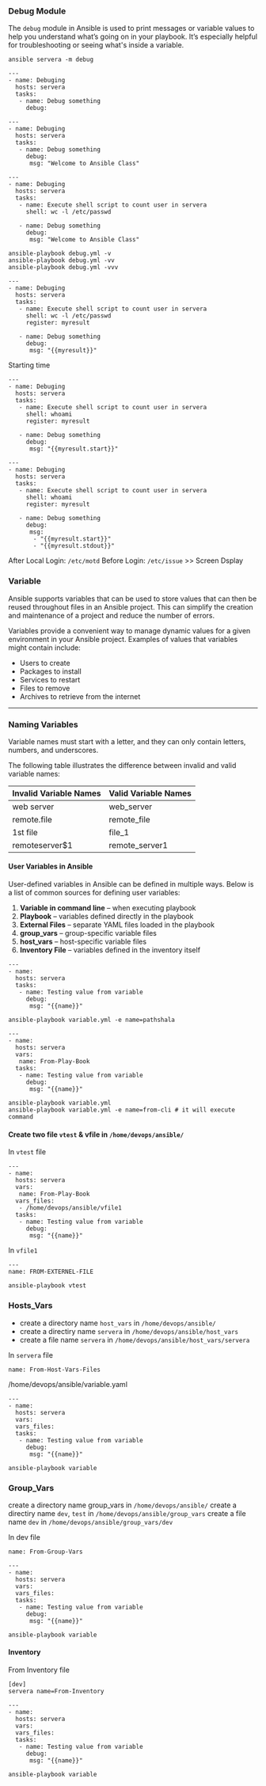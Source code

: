 
### Debug Module 

The `debug` module in Ansible is used to print messages or variable values to help you understand what’s going on in your playbook. It’s especially helpful for troubleshooting or seeing what's inside a variable.

```
ansible servera -m debug

```

```
---
- name: Debuging
  hosts: servera
  tasks:
   - name: Debug something
     debug:
```


```
---
- name: Debuging
  hosts: servera
  tasks:
   - name: Debug something
     debug:
      msg: "Welcome to Ansible Class"
```

```
---
- name: Debuging
  hosts: servera
  tasks:
   - name: Execute shell script to count user in servera
     shell: wc -l /etc/passwd

   - name: Debug something
     debug:
      msg: "Welcome to Ansible Class"
```
```
ansible-playbook debug.yml -v
ansible-playbook debug.yml -vv
ansible-playbook debug.yml -vvv
```

```
---
- name: Debuging
  hosts: servera
  tasks:
   - name: Execute shell script to count user in servera
     shell: wc -l /etc/passwd
     register: myresult

   - name: Debug something
     debug:
      msg: "{{myresult}}"
```

Starting time
```
---
- name: Debuging
  hosts: servera
  tasks:
   - name: Execute shell script to count user in servera
     shell: whoami
     register: myresult

   - name: Debug something
     debug:
      msg: "{{myresult.start}}"
```

```
---
- name: Debuging
  hosts: servera
  tasks:
   - name: Execute shell script to count user in servera
     shell: whoami
     register: myresult

   - name: Debug something
     debug:
      msg:
       - "{{myresult.start}}"
       - "{{myresult.stdout}}"

```

After Local Login: `/etc/motd`
Before Login: `/etc/issue` >> Screen Dsplay



### Variable

Ansible supports variables that can be used to store values that can then be reused throughout files in an Ansible project. This can simplify the creation and maintenance of a project and reduce the number of errors.

Variables provide a convenient way to manage dynamic values for a given environment in your Ansible project. Examples of values that variables might contain include:

- Users to create  
- Packages to install  
- Services to restart  
- Files to remove  
- Archives to retrieve from the internet

---

### Naming Variables

Variable names must start with a letter, and they can only contain letters, numbers, and underscores.

The following table illustrates the difference between invalid and valid variable names:

| Invalid Variable Names | Valid Variable Names   |
|------------------------|------------------------|
| web server             | web_server             |
| remote.file            | remote_file            |
| 1st file               | file_1                 |
| remoteserver$1         | remote_server1         |


#### User Variables in Ansible

User-defined variables in Ansible can be defined in multiple ways. Below is a list of common sources for defining user variables:

1. **Variable in command line** – when executing playbook  
2. **Playbook** – variables defined directly in the playbook  
3. **External Files** – separate YAML files loaded in the playbook  
4. **group_vars** – group-specific variable files  
5. **host_vars** – host-specific variable files  
6. **Inventory File** – variables defined in the inventory itself



```
---
- name:
  hosts: servera
  tasks:
   - name: Testing value from variable
     debug:
      msg: "{{name}}"
```
``` 
ansible-playbook variable.yml -e name=pathshala
```
```
---
- name:
  hosts: servera
  vars:
   name: From-Play-Book
  tasks:
   - name: Testing value from variable
     debug:
      msg: "{{name}}"
```
```
ansible-playbook variable.yml 
ansible-playbook variable.yml -e name=from-cli # it will execute command
```

#### Create two file `vtest` & vfile in `/home/devops/ansible/`
In `vtest` file
```
---
- name:
  hosts: servera
  vars:
   name: From-Play-Book
  vars_files:
   - /home/devops/ansible/vfile1
  tasks:
   - name: Testing value from variable
     debug:
      msg: "{{name}}"
```

In `vfile1`
```
---
name: FROM-EXTERNEL-FILE
```

```
ansible-playbook vtest
```


### Hosts_Vars

- create a directory name `host_vars` in `/home/devops/ansible/`
- create a directiry name `servera` in `/home/devops/ansible/host_vars`
- create a file name `servera` in `/home/devops/ansible/host_vars/servera`

In `servera` file
```
name: From-Host-Vars-Files
```

/home/devops/ansible/variable.yaml 
```
---
- name:
  hosts: servera
  vars:
  vars_files:
  tasks:
   - name: Testing value from variable
     debug:
      msg: "{{name}}"
```
```
ansible-playbook variable
```


### Group_Vars

create a directory name group_vars in `/home/devops/ansible/`
create a directiry name `dev`, `test` in `/home/devops/ansible/group_vars`
create a file name `dev` in `/home/devops/ansible/group_vars/dev`

In dev file
```
name: From-Group-Vars
```

```
---
- name:
  hosts: servera
  vars:
  vars_files:
  tasks:
   - name: Testing value from variable
     debug:
      msg: "{{name}}"
```
```
ansible-playbook variable
```


#### Inventory 

From Inventory file 
```
[dev]
servera name=From-Inventory
```

```
---
- name:
  hosts: servera
  vars:
  vars_files:
  tasks:
   - name: Testing value from variable
     debug:
      msg: "{{name}}"
```
```
ansible-playbook variable
```

